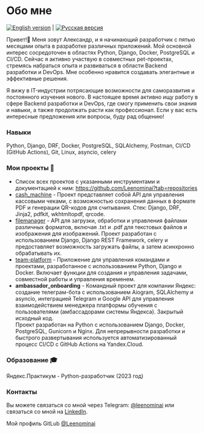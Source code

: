 # Обо мне

[![English version](https://img.shields.io/badge/English-Read%20Now-blue)](./README_ENG.md) | [![Русская версия](https://img.shields.io/badge/%D0%A0%D1%83%D1%81%D1%81%D0%BA%D0%B8%D0%B9-%D0%A7%D0%B8%D1%82%D0%B0%D1%82%D1%8C-brightgreen)](./README.md)

Привет!👋 Меня зовут Александр, и я начинающий разработчик с пятью месяцами опыта в разработке различных приложений. Мой основной интерес сосредоточен в областях Python, Django, Docker, PostgreSQL и CI/CD. Сейчас я активно участвую в совместных pet-проектах, стремясь набраться опыта и развиваться в области Backend разработки и DevOps. Мне особенно нравится создавать элегантные и эффективные решения.

Я вижу в IT-индустрии потрясающие возможности для саморазвития и постоянного изучения нового. В настоящее время активно ищу работу в сфере Backend разработки и DevOps, где смогу применить свои знания и навыки, а также продолжать расти как профессионал. Если у вас есть интересные предложения или вопросы, буду рад общению!

### Навыки

Python, Django, DRF, Docker, PostgreSQL, SQLAlchemy, Postman, CI/CD (GitHub Actions), Git, Linux, asyncio, celery

### Мои проекты 🚀

- Список всех проектов с указанными инструментами и документацией к ним: https://github.com/Leenominai?tab=repositories
- [cash_machine](https://github.com/Leenominai/test_cash_machine) - Проект представляет собой API для управления кассовыми чеками, с возможностью сохранения данных в формате PDF и генерации QR-кодов для считывания. Стек: Django, DRF, Jinja2, pdfkit, wkhtmltopdf, qrcode.
- [filemanager](https://github.com/Leenominai/test_picasso) - API для загрузки, обработки и управления файлами различных форматов, включая .txt и .pdf для текстовых файлов и изображения для изображений. Проект разработан с использованием Django, Django REST Framework, celery и предоставляет возможность загружать файлы, а затем асинхронно обрабатывать их.
- [team-platform](https://github.com/Leenominai/team-platform2) - Приложение для управления командами и проектами, разработанное с использованием Python, Django и Docker. Включает функции для создания и управления задачами, совместной работы и управления временем.
- <b>ambassador_onboarding</b> - Командный проект для компании Яндекс: создание телеграм-бота с использованием Aiogram, SQLAlchemy и asyncio, интеграцией Telegram и Google API для управления взаимодействием менеджера платформы обучения с пользователями (амбассадорами системы Яндекса). Закрытый исходный код.
<br>Проект разработан на Python с использованием Django, Docker, PostgreSQL, Gunicorn и Nginx. Для непрерывности разработки и быстрого развертывания используется автоматизированный процесс CI/CD с GitHub Actions на Yandex.Cloud.

### Образование 🎓

Яндекс.Практикум - Python-разработчик (2023 год)

### Контакты

Вы можете связаться со мной через Telegram: [@leenominai](https://t.me/leenominai) или связаться со мной на [LinkedIn](https://www.linkedin.com/in/leenominai).

Мой профиль GitLub [@Leenominai](https://gitlab.com/Leenominai)
